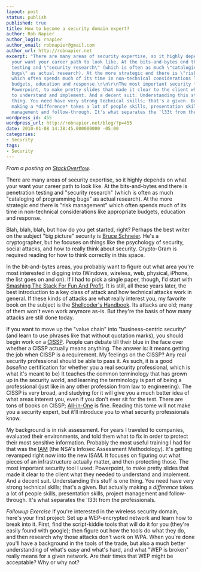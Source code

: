 ```yaml
---
layout: post
status: publish
published: true
title: How to become a security domain expert?
author: Rob Napier
author_login: rnapier
author_email: robnapier@gmail.com
author_url: http://robnapier.net
excerpt: "There are many areas of security expertise, so it highly depends on what
  your want your career path to look like. At the bits-and-bytes end there is penetration
  testing and \"security research\" (which is often as much \"cataloging of programming
  bugs\" as actual research). At the more strategic end there is \"risk management\"
  which often spends much of its time in non-technical considerations like appropriate
  budgets, education and response.\r\n\r\nThe most important security tool I used:
  Powerpoint, to make pretty slides that made it clear to the client what they needed
  to understand and implement. And a decent suit. Understanding this stuff is one
  thing. You need have very strong technical skills; that's a given. But actually
  making a *difference* takes a lot of people skills, presentation skills, project
  management and follow-through. It's what separates the 'l33t from the professionals."
wordpress_id: 455
wordpress_url: http://robnapier.net/blog/?p=455
date: 2010-01-08 14:38:45.000000000 -05:00
categories:
- Security
tags:
- Security
---
```

<em>From a posting on <a href="http://stackoverflow.com/questions/1514102/how-to-become-a-security-domain-expert/1514199#1514199">StackOverflow</a>.</em>

There are many areas of security expertise, so it highly depends on what your want your career path to look like. At the bits-and-bytes end there is penetration testing and "security research" (which is often as much "cataloging of programming bugs" as actual research). At the more strategic end there is "risk management" which often spends much of its time in non-technical considerations like appropriate budgets, education and response.

Blah, blah, blah, but how do you get started, right?<!-- more --> Perhaps the best writer on the subject "big picture" security is [Bruce Schneier][1]. He's a cryptographer, but he focuses on things like the psychology of security, social attacks, and how to really think about security. Crypto-Gram is required reading for how to think correctly in this space.

In the bit-and-bytes areas, you probably want to figure out what area you're most interested in digging into (Windows, wireless, web, physical, iPhone, the list goes on and on). If I had to pick a single paper, though, I'd start with [Smashing The Stack For Fun And Profit][2]. It is still, all these years later, the best introduction to a key class of attack and how technical attacks work in general. If these kinds of attacks are what really interest you, my favorite book on the subject is the [Shellcoder's Handbook][3]. Its attacks are old; many of them won't even work anymore as-is. But they're the basis of how many attacks are still done today.

If you want to move up the "value chain" into "business-centric security" (and learn to use phrases like that without quotation marks), you should begin work on a [CISSP][4]. People can debate till their blue in the face over whether a CISSP actually means anything. The answer is: it means getting the job when CISSP is a requirement. My feelings on the CISSP? Any real security professional should be able to pass it. As such, it is a good *baseline* certification for whether you a real security professional, which is what it's meant to be) It teaches the common terminology that has grown up in the security world, and learning the terminology is part of being a professional (just like in any other profession from law to engineering). The CISSP is very broad, and studying for it will give you a much better idea of what areas interest you, even if you don't ever sit for the test. There are tons of books on CISSP; [All-in-One][5] is fine. Reading this tome will not make you a security expert, but it'll introduce you to what security professionals know.

My background is in risk assessment. For years I traveled to companies, evaluated their environments, and told them what to fix in order to protect their most sensitive information. Probably the most useful training I had for that was the [IAM][6] (the NSA's Infosec Assessment Methodology). It's getting revamped right now into the new ISAM. It focuses on figuring out what pieces of an infrastructure actually matter, and then protecting those. The most important security tool I used: Powerpoint, to make pretty slides that made it clear to the client what they needed to understand and implement. And a decent suit. Understanding this stuff is one thing. You need have very strong technical skills; that's a given. But actually making a *difference* takes a lot of people skills, presentation skills, project management and follow-through. It's what separates the 'l33t from the professionals.

<em>Followup Exercise</em> If you're interested in the wireless security domain, here's your first project: Set up a WEP-encrypted network and learn how to break into it. First, find the script-kiddie tools that will do it for you (they're easily found with google); then figure out how the tools do what they do, and then research why those attacks don't work on WPA. When you're done you'll have a background in the tools of the trade, but also a much better understanding of what's easy and what's hard, and what "WEP is broken" really means for a given network. Are their times that WEP might be acceptable? Why or why not?


  [1]: http://www.schneier.com/crypto-gram.html
  [2]: http://insecure.org/stf/smashstack.html
  [3]: http://www.amazon.com/Shellcoders-Handbook-Discovering-Exploiting-Security/dp/0764544683
  [4]: http://www.isc2.org/
  [5]: http://www.amazon.com/CISSP-Certification-All-Guide-Fourth/dp/0071497870/ref=dp_cp_ob_b_title_0
  [6]: http://www.securityhorizon.com/
